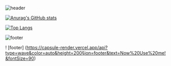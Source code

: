 ![header](https://capsule-render.vercel.app/api?type=waving&color=gradient&text=%20YoungJinn%20%20&height=200&fontSize=90)



[![Anurag's GitHub stats](https://github-readme-stats.vercel.app/api?username=kimyoungjin98&theme=dark)](https://github.com/anuraghazra/github-readme-stats)

[![Top Langs](https://github-readme-stats.vercel.app/api/top-langs/?username=kimyoungjin98&layout=compact)](https://github.com/anuraghazra/github-readme-stats)


![footer](https://capsule-render.vercel.app/api?type=waving&reversal=false&color=gradient)

! [footer] (https://capsule-render.vercel.app/api?type=wave&color=auto&height=200§ion=footer&text=Now%20Use%20me!&fontSize=90)



